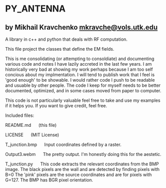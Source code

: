 # PY_ANTENNA

by Mikhail Kravchenko
mkravche@vols.utk.edu
-----------------

A library in c++ and python that deals with RF computation.

This file project the classes that define the EM fields. 

This is me consolidating (or attempting to consoldiate) and documenting various code and notes I have lazily accreted in the last few years. I am historically very bad at showing my work perhaps because I am too self concious about my implmentation. I will tend to publish work that I feel is 'good enough' to be showable. I would rather code I push to be readable and usuable by other people. The code I keep for myself needs to be better documented, optimized, and in some cases moved from paper to computer.

This code is not particularly valuable feel free to take and use my examples if it helps you. If you want to give credit, feel free.

Included files:

README.md   &nbsp;&nbsp;&nbsp;&nbsp; (this file)

LICENSE     &nbsp;&nbsp;&nbsp;&nbsp;        (MIT License)

T_junction.bmp  &nbsp;&nbsp;&nbsp;&nbsp;    Input coordinates defined by a raster.

Output3.webm    &nbsp;&nbsp;&nbsp;&nbsp;    The pretty output. I'm honestly doing this for the aestetic.

T_junction.py &nbsp;&nbsp;&nbsp;&nbsp; This code extracts the relevant coordinates from the BMP image. The black pixels are the wall and are detected by finding pixels with B=0
The 'pink' pixels are the source coordinates and are for pixels with G=127. The BMP has BGR pixel orientation.




